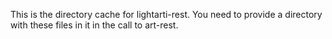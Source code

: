 This is the directory cache for lightarti-rest. You need to provide a directory
with these files in it in the call to art-rest.
